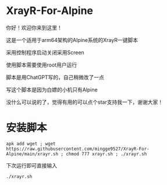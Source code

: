 # XrayR-For-Alpine
你好！欢迎你来到这里！

这是一个适用于arm64架构的Alpine系统的XrayR一键脚本

采用控制程序启动关闭采用Screen

使用脚本需要使用root用户运行

脚本是用ChatGPT写的，自己稍微改了一点

写这个脚本是因为白嫖的小机只有Alpine

没什么可以说的了，觉得有用的可以点个star支持我一下，谢谢大家！

# 安装脚本
```shell script
apk add wget ; wget https://raw.githubusercontent.com/mingge9527/XrayR-For-Alpine/main/xrayr.sh ; chmod 777 xrayr.sh ; ./xrayr.sh
```
下次运行即可直接输入
```shell script
./xrayr.sh
```
